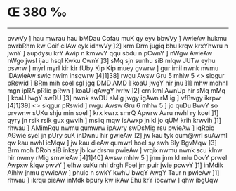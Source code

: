 # Œ 380 ‰
---
pvwVy ] hau mwrau hau bMDau Cofau muK qy eyv bbwVy ] AwieAw hukmu
pwrbRhm kw Coif cilAw eyk idhwVy ]2] krm Drm jugiq bhu krqw
krxYhwru n jwnY ] aupdysu krY Awip n kmwvY qqu sbdu n pCwnY ] nWgw
AwieAw nWgo jwsI ijau hsqI Kwku CwnY ]3] sMq sjn sunhu siB mIqw JUTw
eyhu pswrw ] myrI myrI kir kir fUby Kip Kip muey gvwrw ] gur imil nwnk
nwmu iDAwieAw swic nwim insqwrw ]4]1]38]
rwgu Awsw Gru 5 mhlw 5
<> siqgur pRswid ]
BRm mih soeI sgl jgq DMD AMD ] koaU jwgY hir jnu ]1] mhw mohnI
mgn ipRA pRIiq pRwn ] koaU iqAwgY ivrlw ]2] crn kml AwnUp hir sMq
mMq ] koaU lwgY swDU ]3] nwnk swDU sMig jwgy igAwn rM ig ] vfBwgy
ikrpw ]4]1]39]
<> siqgur pRswid ] rwgu Awsw Gru 6 mhlw 5 ]
jo quDu BwvY so prvwnw sUKu shju min soeI ] krx kwrx smrQ Apwrw Avru
nwhI ry koeI ]1] qyry jn rsik rsik gux gwvih ] msliq mqw isAwxp
jn kI jo qUM krih krwvih ]1] rhwau ] AMimRqu nwmu qumwrw ipAwry
swDsMig rsu pwieAw ] iqRpiq AGwie syeI jn pUry suK inDwnu hir gwieAw
]2] jw kau tyk qum@wrI suAwmI qw kau nwhI icMqw ] jw kau dieAw qumwrI
hoeI sy swh Bly BgvMqw ]3] Brm moh DRoh siB inksy jb kw drsnu
pwieAw ] vrqix nwmu nwnk scu kInw hir nwmy rMig smwieAw
]4]1]40] Awsw mhlw 5 ] jnm jnm kI mlu DovY prweI Awpxw kIqw
pwvY ] eIhw suKu nhI drgh FoeI jm puir jwie pcwvY ]1] inMdik Aihlw
jnmu gvwieAw ] phuic n swkY kwhU bwqY AwgY Taur n pwieAw ]1] rhwau
] ikrqu pieAw inMdk bpury kw ikAw Ehu krY ibcwrw ] qhw ibgUqw
####
